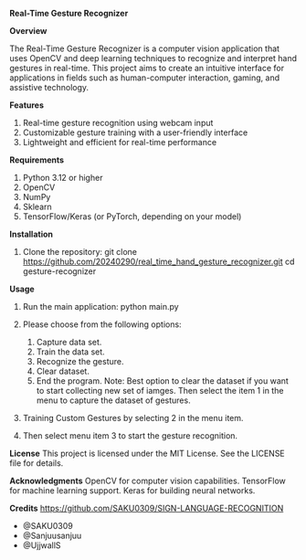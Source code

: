 **Real-Time Gesture Recognizer**

**Overview**

The Real-Time Gesture Recognizer is a computer vision application that uses OpenCV and deep learning techniques to recognize and interpret hand gestures in real-time. This project aims to create an intuitive interface for applications in fields such as human-computer interaction, gaming, and assistive technology.

**Features**

1. Real-time gesture recognition using webcam input
2. Customizable gesture training with a user-friendly interface
3. Lightweight and efficient for real-time performance

**Requirements**

1. Python 3.12 or higher
2. OpenCV
3. NumPy
4. Sklearn
5. TensorFlow/Keras (or PyTorch, depending on your model)

**Installation**

1. Clone the repository:
git clone https://github.com/20240290/real_time_hand_gesture_recognizer.git
cd gesture-recognizer

**Usage**

1. Run the main application:
    python main.py

2. Please choose from the following options: 

    1. Capture data set. 
    2. Train the data set. 
    3. Recognize the gesture.
    4. Clear dataset.
    5. End the program.
Note: Best option to clear the dataset if you want to start collecting new set of iamges.
Then select the item 1 in the menu to capture the dataset of gestures.

2. Training Custom Gestures by selecting 2 in the menu item.
3. Then select menu item 3 to start the gesture recognition.

**License**
This project is licensed under the MIT License. See the LICENSE file for details.

**Acknowledgments**
OpenCV for computer vision capabilities.
TensorFlow for machine learning support.
Keras for building neural networks.

**Credits**
https://github.com/SAKU0309/SIGN-LANGUAGE-RECOGNITION
- @SAKU0309
- @Sanjuusanjuu
- @UjjwallS


